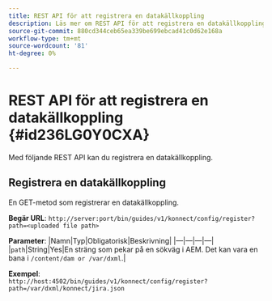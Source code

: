 ```yaml
---
title: REST API för att registrera en datakällkoppling
description: Läs mer om REST API för att registrera en datakällkoppling
source-git-commit: 880cd344ceb65ea339be699ebcad41c0d62e168a
workflow-type: tm+mt
source-wordcount: '81'
ht-degree: 0%

---
```


# REST API för att registrera en datakällkoppling {#id236LG0Y0CXA}

Med följande REST API kan du registrera en datakällkoppling.

## Registrera en datakällkoppling

En GET-metod som registrerar en datakällkoppling.

**Begär URL**:
`http://server:port/bin/guides/v1/konnect/config/register?path=<uploaded file path>`

**Parameter**: |Namn|Typ|Obligatorisk|Beskrivning| |—|—|—|—| |`path`|String|Yes|En sträng som pekar på en sökväg i AEM. Det kan vara en bana i `/content/dam or /var/dxml`.|

**Exempel**:\
`http://host:4502/bin/guides/v1/konnect/config/register?path=/var/dxml/konnect/jira.json`
